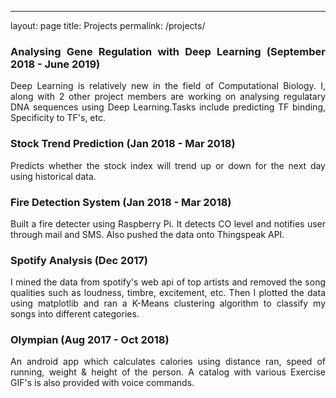 ---
layout: page
title: Projects
permalink: /projects/

<div style="text-align: justify">
  
### Analysing Gene Regulation with Deep Learning (September 2018 - June 2019)
Deep Learning is relatively new in the field of Computational Biology. I, along with 2 other project members are working on analysing regulatary DNA sequences using Deep Learning.Tasks include predicting TF binding, Specificity to TF's, etc.

### Stock Trend Prediction (Jan 2018 - Mar 2018)
Predicts whether the stock index will trend up or down for the next day using historical data.

### Fire Detection System (Jan 2018 - Mar 2018)
Built a fire detecter using Raspberry Pi. It detects CO level and notifies user through mail and SMS. Also pushed the data onto Thingspeak API. 

### Spotify Analysis (Dec 2017)
I mined the data from spotify's web api of top artists and removed the song qualities such as loudness, timbre, excitement, etc. Then I plotted the data using matplotlib and ran a K-Means clustering algorithm to classify my songs into different categories. 

### Olympian (Aug 2017 - Oct 2018)
An android app which calculates calories using distance ran, speed of running, weight & height of the person. A catalog with various Exercise GIF's is also provided with voice commands.

</div>
